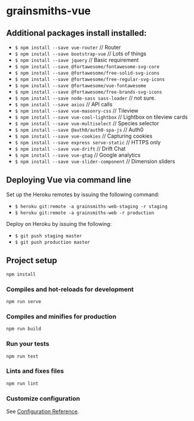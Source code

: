 # grainsmiths-vue

## Additional packages install installed:

* `$ npm install --save vue-router` // Router
* `$ npm install --save bootstrap-vue` // Lots of things
* `$ npm install --save jquery` // Basic requirement
* `$ npm install --save @fortawesome/fontawesome-svg-core`
* `$ npm install --save @fortawesome/free-solid-svg-icons`
* `$ npm install --save @fortawesome/free-regular-svg-icons`
* `$ npm install --save @fortawesome/vue-fontawesome`
* `$ npm install --save @fortawesome/free-brands-svg-icons`
* `$ npm install --save node-sass sass-loader` // not sure.
* `$ npm install --save axios` // API calls
* `$ npm install --save vue-masonry-css` // Tileview
* `$ npm install --save vue-cool-lightbox` // Lightbox on tileview cards
* `$ npm install --save vue-multiselect` // Species selector
* `$ npm install --save @auth0/auth0-spa-js` // Auth0
* `$ npm install --save vue-cookies` // Capturing cookies
* `$ npm install --save express serve-static` // HTTPS only
* `$ npm install --save vue-drift` // Drift Chat
* `$ npm install --save vue-gtag` // Google analytics
* `$ npm install --save vue-slider-component` // Dimension sliders


## Deploying Vue via command line

Set up the Heroku remotes by issuing the following command:

* `$ heroku git:remote -a grainsmiths-web-staging -r staging`
* `$ heroku git:remote -a grainsmiths-web -r production`

Deploy on Heroku by issuing the following:

* `$ git push staging master`
* `$ git push production master`


## Project setup
```
npm install
```

### Compiles and hot-reloads for development
```
npm run serve
```

### Compiles and minifies for production
```
npm run build
```

### Run your tests
```
npm run test
```

### Lints and fixes files
```
npm run lint
```

### Customize configuration
See [Configuration Reference](https://cli.vuejs.org/config/).
